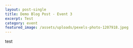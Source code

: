 ```yaml
---
layout: post-single
title: Demo Blog Post - Event 3
excerpt: Test
category: event
featured_image: /assets/uploads/pexels-photo-1207918.jpeg
---
```

test